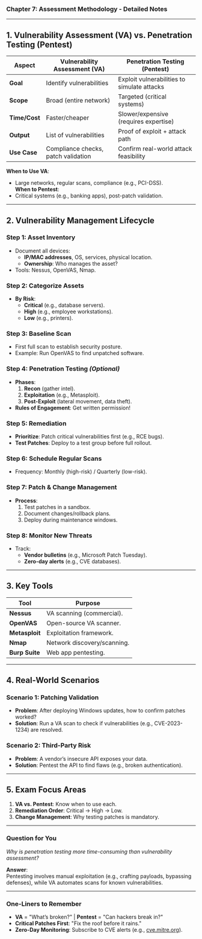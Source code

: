 ### **Chapter 7: Assessment Methodology - Detailed Notes**  
---

## **1. Vulnerability Assessment (VA) vs. Penetration Testing (Pentest)**  
| **Aspect** | **Vulnerability Assessment (VA)** | **Penetration Testing (Pentest)** |  
|------------|----------------------------------|-----------------------------------|  
| **Goal** | Identify vulnerabilities | Exploit vulnerabilities to simulate attacks |  
| **Scope** | Broad (entire network) | Targeted (critical systems) |  
| **Time/Cost** | Faster/cheaper | Slower/expensive (requires expertise) |  
| **Output** | List of vulnerabilities | Proof of exploit + attack path |  
| **Use Case** | Compliance checks, patch validation | Confirm real-world attack feasibility |  

**When to Use VA**:  
- Large networks, regular scans, compliance (e.g., PCI-DSS).  
**When to Pentest**:  
- Critical systems (e.g., banking apps), post-patch validation.  

---

## **2. Vulnerability Management Lifecycle**  
### **Step 1: Asset Inventory**  
- Document all devices:  
  - **IP/MAC addresses**, OS, services, physical location.  
  - **Ownership**: Who manages the asset?  
- Tools: Nessus, OpenVAS, Nmap.  

### **Step 2: Categorize Assets**  
- **By Risk**:  
  - **Critical** (e.g., database servers).  
  - **High** (e.g., employee workstations).  
  - **Low** (e.g., printers).  

### **Step 3: Baseline Scan**  
- First full scan to establish security posture.  
- Example: Run OpenVAS to find unpatched software.  

### **Step 4: Penetration Testing** *(Optional)*  
- **Phases**:  
  1. **Recon** (gather intel).  
  2. **Exploitation** (e.g., Metasploit).  
  3. **Post-Exploit** (lateral movement, data theft).  
- **Rules of Engagement**: Get written permission!  

### **Step 5: Remediation**  
- **Prioritize**: Patch critical vulnerabilities first (e.g., RCE bugs).  
- **Test Patches**: Deploy to a test group before full rollout.  

### **Step 6: Schedule Regular Scans**  
- Frequency: Monthly (high-risk) / Quarterly (low-risk).  

### **Step 7: Patch & Change Management**  
- **Process**:  
  1. Test patches in a sandbox.  
  2. Document changes/rollback plans.  
  3. Deploy during maintenance windows.  

### **Step 8: Monitor New Threats**  
- Track:  
  - **Vendor bulletins** (e.g., Microsoft Patch Tuesday).  
  - **Zero-day alerts** (e.g., CVE databases).  

---

## **3. Key Tools**  
| **Tool** | **Purpose** |  
|----------|------------|  
| **Nessus** | VA scanning (commercial). |  
| **OpenVAS** | Open-source VA scanner. |  
| **Metasploit** | Exploitation framework. |  
| **Nmap** | Network discovery/scanning. |  
| **Burp Suite** | Web app pentesting. |  

---

## **4. Real-World Scenarios**  
### **Scenario 1: Patching Validation**  
- **Problem**: After deploying Windows updates, how to confirm patches worked?  
- **Solution**: Run a VA scan to check if vulnerabilities (e.g., CVE-2023-1234) are resolved.  

### **Scenario 2: Third-Party Risk**  
- **Problem**: A vendor’s insecure API exposes your data.  
- **Solution**: Pentest the API to find flaws (e.g., broken authentication).  

---

## **5. Exam Focus Areas**  
1. **VA vs. Pentest**: Know when to use each.  
2. **Remediation Order**: Critical → High → Low.  
3. **Change Management**: Why testing patches is mandatory.  

---

### **Question for You**  
*Why is penetration testing more time-consuming than vulnerability assessment?*  

**Answer**:  
Pentesting involves manual exploitation (e.g., crafting payloads, bypassing defenses), while VA automates scans for known vulnerabilities.  

---

### **One-Liners to Remember**  
- **VA** = "What’s broken?" | **Pentest** = "Can hackers break in?"  
- **Critical Patches First**: "Fix the roof before it rains."  
- **Zero-Day Monitoring**: Subscribe to CVE alerts (e.g., [cve.mitre.org](https://cve.mitre.org/)).  
